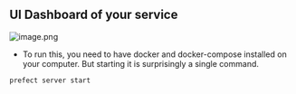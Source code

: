 

## UI Dashboard of your service

![image.png](/DevLog/Media/image_1629409912162_0.png)

- To run this, you need to have docker and docker-compose installed on your computer. But starting it is surprisingly a single command.

```shell
prefect server start
```
